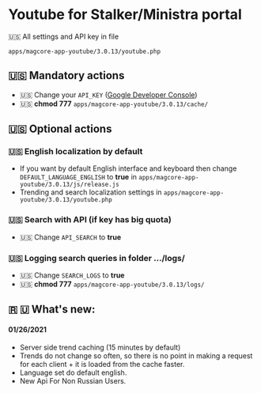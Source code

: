 # Youtube for Stalker/Ministra portal

&#127482;&#127480; All settings and API key in file

`apps/magcore-app-youtube/3.0.13/youtube.php`

## &#127482;&#127480; Mandatory actions
- &#127482;&#127480; Change your `API_KEY` ([Google Developer Console](https://console.developers.google.com))
- &#127482;&#127480; **chmod 777** `apps/magcore-app-youtube/3.0.13/cache/`

## &#127482;&#127480; Optional actions
### &#127482;&#127480; English localization by default
- If you want by default English interface and keyboard then change `DEFAULT_LANGUAGE_ENGLISH` to __true__ in `apps/magcore-app-youtube/3.0.13/js/release.js`
- Trending and search localization settings in `apps/magcore-app-youtube/3.0.13/youtube.php`

### &#127482;&#127480; Search with API (if key has big quota)
- &#127482;&#127480; Change `API_SEARCH` to __true__

### &#127482;&#127480; Logging search queries in folder .../logs/
- &#127482;&#127480; Change `SEARCH_LOGS` to __true__
- &#127482;&#127480; **chmod 777** `apps/magcore-app-youtube/3.0.13/logs/`

## &#127479; &#127482; What's new:
#### 01/26/2021
- Server side trend caching (15 minutes by default)
- Trends do not change so often, so there is no point in making a request for each client + it is loaded from the cache faster.
- Language set do default english.
- New Api For Non Russian Users.
